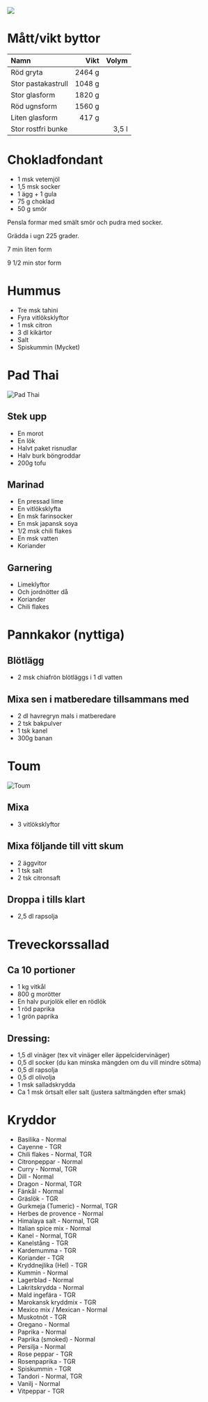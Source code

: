 [<img src="/assets/images/home1_i.png">](http://192.168.86.19)

<script>
setTimeout(function() { document.location.href = "http://192.168.86.19"; }, 30*60000);
</script>

# Mått/vikt byttor

| Namn               |   Vikt | Volym |
|:-------------------|-------:|------:|
| Röd gryta          | 2464 g |       |
| Stor pastakastrull | 1048 g |       |
| Stor glasform      | 1820 g |       |
| Röd ugnsform       | 1560 g |       |
| Liten glasform     |  417 g |       |
| Stor rostfri bunke |        | 3,5 l |

# Chokladfondant

* 1 msk vetemjöl
* 1,5 msk socker
* 1 ägg + 1 gula
* 75 g choklad
* 50 g smör

Pensla formar med smält smör och pudra med socker.

Grädda i ugn 225 grader.

7 min liten form

9 1/2 min stor form

# Hummus

* Tre msk tahini
* Fyra vitlöksklyftor
* 1 msk citron
* 3 dl kikärtor
* Salt
* Spiskummin (Mycket)

# Pad Thai

![Pad Thai](assets/images/padthai.jpg)

## Stek upp
* En morot
* En lök
* Halvt paket risnudlar 
* Halv burk böngroddar
* 200g tofu

## Marinad 
* En pressad lime
* En vitlöksklyfta
* En msk farinsocker
* En msk japansk soya
* 1/2 msk chili flakes 
* En msk vatten
* Koriander

## Garnering
* Limeklyftor
* Och jordnötter då
* Koriander
* Chili flakes

# Pannkakor (nyttiga)

## Blötlägg

* 2 msk chiafrön blötläggs i 1 dl vatten

## Mixa sen i matberedare tillsammans med

* 2 dl havregryn mals i matberedare
* 2 tsk bakpulver
* 1 tsk kanel
* 300g banan

# Toum

![Toum](assets/images/toum.webp)

## Mixa

* 3 vitlöksklyftor

## Mixa följande till vitt skum

* 2 äggvitor
* 1 tsk salt
* 2 tsk citronsaft

## Droppa i tills klart

* 2,5 dl rapsolja

# Treveckorssallad

## Ca 10 portioner

* 1 kg vitkål
* 800 g morötter
* En halv purjolök eller en rödlök
* 1 röd paprika
* 1 grön paprika

## Dressing:

* 1,5 dl vinäger (tex vit vinäger eller äppelcidervinäger)
* 0,5 dl socker (du kan minska mängden om du vill mindre sötma)
* 0,5 dl rapsolja
* 0,5 dl olivolja
* 1 msk salladskrydda
* Ca 1 msk örtsalt eller salt (justera saltmängden efter smak)

# Kryddor

* Basilika - Normal
* Cayenne - TGR
* Chili flakes - Normal, TGR
* Citronpeppar - Normal
* Curry - Normal, TGR
* Dill - Normal
* Dragon - Normal, TGR
* Fänkål - Normal
* Gräslök - TGR
* Gurkmeja (Tumeric) - Normal, TGR
* Herbes de provence - Normal
* Himalaya salt - Normal, TGR
* Italian spice mix - Normal
* Kanel - Normal, TGR
* Kanelstång - TGR
* Kardemumma - TGR
* Koriander - TGR
* Kryddnejlika (Hel) - TGR
* Kummin - Normal
* Lagerblad - Normal
* Lakritskrydda - Normal
* Mald ingefära - TGR
* Marokansk kryddmix - TGR
* Mexico mix / Mexican - Normal
* Muskotnöt - TGR
* Oregano - Normal
* Paprika - Normal
* Paprika (smoked) - Normal
* Persilja - Normal
* Rose peppar - TGR
* Rosenpaprika - TGR
* Spiskummin - TGR
* Tandori - Normal, TGR
* Vanilj - Normal
* Vitpeppar - TGR
